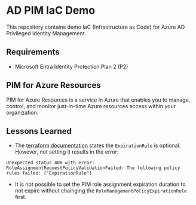 # AD PIM IaC Demo

This repository contains demo IaC (Infrastructure as Code) for Azure AD Privileged Identity Management.

## Requirements

- Microsoft Entra Identity Protection Plan 2 (P2)

## PIM for Azure Resources

PIM for Azure Resources is a service in Azure that enables you to manage, control, and monitor just-in-time Azure resources access within your organization.

## Lessons Learned

- The [terraform documentation](https://registry.terraform.io/providers/hashicorp/azurerm/latest/docs/resources/pim_eligible_role_assignment#schedule) states the `ExpirationRule` is optional. However, not setting it results in the error:

```
Unexpected status 400 with error: RoleAssignmentRequestPolicyValidationFailed: The following policy rules failed: ["ExpirationRule"]
```

- It is not possible to set the PIM role assignment expiration duration to not expire without chainging the `RoleManagementPolicyExpirationRule` first.
